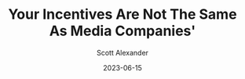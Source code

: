 ---
layout: podcast
title: "Your Incentives Are Not The Same As Media Companies'"
author: Scott Alexander
description: https://astralcodexten.substack.com/p/your-incentives-are-not-the-same
date: 2023-06-15
length: 824776
duration: 206
guid: your-incentives-are-not-the-same
---